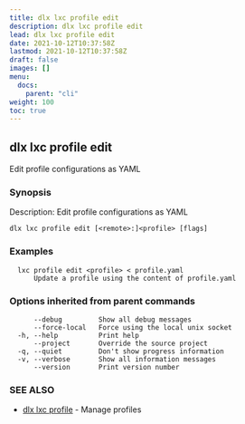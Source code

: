```yaml
---
title: dlx lxc profile edit
description: dlx lxc profile edit
lead: dlx lxc profile edit
date: 2021-10-12T10:37:58Z
lastmod: 2021-10-12T10:37:58Z
draft: false
images: []
menu:
  docs:
    parent: "cli"
weight: 100
toc: true
---
```

## dlx lxc profile edit

Edit profile configurations as YAML

### Synopsis

Description:
  Edit profile configurations as YAML



```
dlx lxc profile edit [<remote>:]<profile> [flags]
```

### Examples

```
  lxc profile edit <profile> < profile.yaml
      Update a profile using the content of profile.yaml
```

### Options inherited from parent commands

```
      --debug         Show all debug messages
      --force-local   Force using the local unix socket
  -h, --help          Print help
      --project       Override the source project
  -q, --quiet         Don't show progress information
  -v, --verbose       Show all information messages
      --version       Print version number
```

### SEE ALSO

* [dlx lxc profile](/docs/cmd/dlx_lxc_profile)	 - Manage profiles

